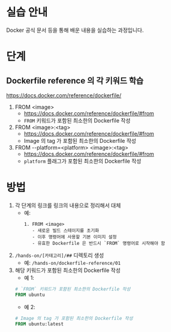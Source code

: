# 실습 안내

Docker 공식 문서 등을 통해 배운 내용을 실습하는 과정입니다.

# 단계

## Dockerfile reference 의 각 키워드 학습

https://docs.docker.com/reference/dockerfile/

1. FROM \<image\>
    - https://docs.docker.com/reference/dockerfile/#from
    - `FROM` 키워드가 포함된 최소한의 Dockerfile 작성
2. FROM \<image\>:\<tag\>
    - https://docs.docker.com/reference/dockerfile/#from
    - Image 의 tag 가 포함된 최소한의 Dockerfile 작성
3. FROM --platform=\<platform\> \<image\>:\<tag\>
   - https://docs.docker.com/reference/dockerfile/#from
   - `platform` 플래그가 포함된 최소한의 Dockerfile 작성

# 방법

1. 각 단계의 링크를 링크의 내용으로 정리해서 대체
    - 예:
      ```
      1. FROM <image>
         - 새로운 빌드 스테이지를 초기화
         - 이후 명령어에 사용할 기본 이미지 설정
         - 유효한 Dockerfile 은 반드시 `FROM` 명령어로 시작해야 함
      ```
2. `/hands-on/[카테고리]/##` 디렉토리 생성
    - 예: `/hands-on/dockerfile-reference/01`
3. 해당 키워드가 포함된 최소한의 Dockerfile 작성
    - 예 1:
   ```Dockerfile
   # `FROM` 키워드가 포함된 최소한의 Dockerfile 작성
   FROM ubuntu
   ```
    - 예 2:
   ```Dockerfile
   # Image 의 tag 가 포함된 최소한의 Dockerfile 작성
   FROM ubuntu:latest
   ```
